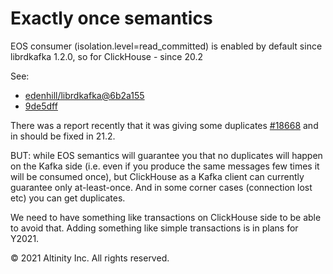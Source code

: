 # Exactly once semantics

EOS consumer \(isolation.level=read\_committed\) is enabled by default since librdkafka 1.2.0, so for ClickHouse - since 20.2

See:

* [edenhill/librdkafka@6b2a155](https://github.com/edenhill/librdkafka/commit/6b2a1552ac2a4ea09d915015183f268dd2df96e6)
* [9de5dff](https://github.com/ClickHouse/ClickHouse/commit/9de5dffb5c97eb93545ae25eaf87ec195a590148)

There was a report recently that it was giving some duplicates [\#18668](https://github.com/ClickHouse/ClickHouse/issues/18668) and in should be fixed in 21.2.

BUT: while EOS semantics will guarantee you that no duplicates will happen on the Kafka side \(i.e. even if you produce the same messages few times it will be consumed once\), but ClickHouse as a Kafka client can currently guarantee only at-least-once. And in some corner cases \(connection lost etc\) you can get duplicates.

We need to have something like transactions on ClickHouse side to be able to avoid that. Adding something like simple transactions is in plans for Y2021.

© 2021 Altinity Inc. All rights reserved.
